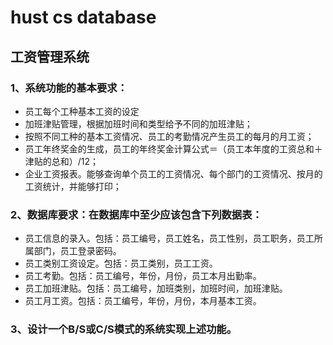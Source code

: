 # hust cs database
## 工资管理系统
### 1、系统功能的基本要求：
* 员工每个工种基本工资的设定
* 加班津贴管理，根据加班时间和类型给予不同的加班津贴；
* 按照不同工种的基本工资情况、员工的考勤情况产生员工的每月的月工资；
* 员工年终奖金的生成，员工的年终奖金计算公式＝（员工本年度的工资总和＋津贴的总和）/12；
* 企业工资报表。能够查询单个员工的工资情况、每个部门的工资情况、按月的工资统计，并能够打印；
### 2、数据库要求：在数据库中至少应该包含下列数据表：
* 员工信息的录入。包括：员工编号，员工姓名，员工性别，员工职务，员工所属部门，员工登录密码。
* 员工类别工资设定。包括：员工类别，员工工资。
* 员工考勤。包括：员工编号，年份，月份，员工本月出勤率。
* 员工加班津贴。包括：员工编号，加班类别，加班时间，加班津贴。
* 员工月工资。包括：员工编号，年份，月份，本月基本工资。
### 3、设计一个B/S或C/S模式的系统实现上述功能。



